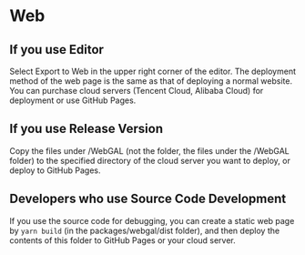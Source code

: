 # Web

## If you use **Editor**

Select Export to Web in the upper right corner of the editor. The deployment method of the web page is the same as that of deploying a normal website. You can purchase cloud servers (Tencent Cloud, Alibaba Cloud) for deployment or use GitHub Pages.

## If you use **Release Version**

Copy the files under /WebGAL (not the folder, the files under the /WebGAL folder) to the specified directory of the cloud server you want to deploy, or deploy to GitHub Pages.

## Developers who use **Source Code Development**

If you use the source code for debugging, you can create a static web page by `yarn build` (in the packages/webgal/dist folder), and then deploy the contents of this folder to GitHub Pages or your cloud server.